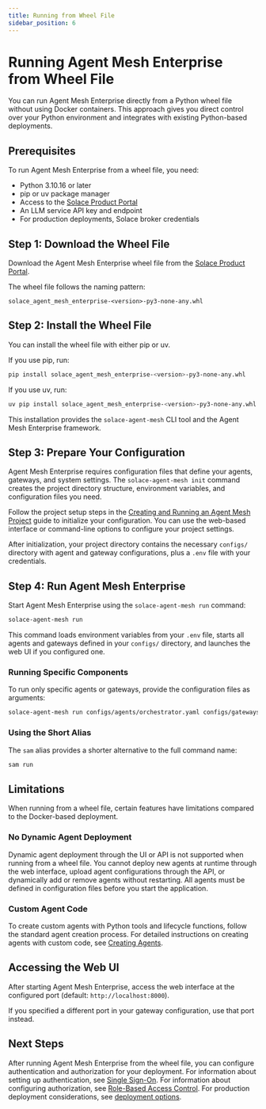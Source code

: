 ```yaml
---
title: Running from Wheel File
sidebar_position: 6
---
```


# Running Agent Mesh Enterprise from Wheel File

You can run Agent Mesh Enterprise directly from a Python wheel file without using Docker containers. This approach gives you direct control over your Python environment and integrates with existing Python-based deployments.

## Prerequisites

To run Agent Mesh Enterprise from a wheel file, you need:

- Python 3.10.16 or later
- pip or uv package manager
- Access to the [Solace Product Portal](https://products.solace.com/prods/Agent_Mesh/Enterprise/)
- An LLM service API key and endpoint
- For production deployments, Solace broker credentials

## Step 1: Download the Wheel File

Download the Agent Mesh Enterprise wheel file from the [Solace Product Portal](https://products.solace.com/prods/Agent_Mesh/Enterprise/).

The wheel file follows the naming pattern:
```
solace_agent_mesh_enterprise-<version>-py3-none-any.whl
```

## Step 2: Install the Wheel File

You can install the wheel file with either pip or uv.

If you use pip, run:
```bash
pip install solace_agent_mesh_enterprise-<version>-py3-none-any.whl
```

If you use uv, run:
```bash
uv pip install solace_agent_mesh_enterprise-<version>-py3-none-any.whl
```

This installation provides the `solace-agent-mesh` CLI tool and the Agent Mesh Enterprise framework.

## Step 3: Prepare Your Configuration

Agent Mesh Enterprise requires configuration files that define your agents, gateways, and system settings. The `solace-agent-mesh init` command creates the project directory structure, environment variables, and configuration files you need.

Follow the project setup steps in the [Creating and Running an Agent Mesh Project](../installing-and-configuring/run-project.md#create-your-project) guide to initialize your configuration. You can use the web-based interface or command-line options to configure your project settings.

After initialization, your project directory contains the necessary `configs/` directory with agent and gateway configurations, plus a `.env` file with your credentials.

## Step 4: Run Agent Mesh Enterprise

Start Agent Mesh Enterprise using the `solace-agent-mesh run` command:

```bash
solace-agent-mesh run
```

This command loads environment variables from your `.env` file, starts all agents and gateways defined in your `configs/` directory, and launches the web UI if you configured one.

### Running Specific Components

To run only specific agents or gateways, provide the configuration files as arguments:

```bash
solace-agent-mesh run configs/agents/orchestrator.yaml configs/gateways/webui.yaml
```

### Using the Short Alias

The `sam` alias provides a shorter alternative to the full command name:

```bash
sam run
```

## Limitations

When running from a wheel file, certain features have limitations compared to the Docker-based deployment.

### No Dynamic Agent Deployment

Dynamic agent deployment through the UI or API is not supported when running from a wheel file. You cannot deploy new agents at runtime through the web interface, upload agent configurations through the API, or dynamically add or remove agents without restarting. All agents must be defined in configuration files before you start the application.

### Custom Agent Code

To create custom agents with Python tools and lifecycle functions, follow the standard agent creation process. For detailed instructions on creating agents with custom code, see [Creating Agents](../developing/create-agents.md).

## Accessing the Web UI

After starting Agent Mesh Enterprise, access the web interface at the configured port (default: `http://localhost:8000`).

If you specified a different port in your gateway configuration, use that port instead.

## Next Steps

After running Agent Mesh Enterprise from the wheel file, you can configure authentication and authorization for your deployment. For information about setting up authentication, see [Single Sign-On](./single-sign-on.md). For information about configuring authorization, see [Role-Based Access Control](./rbac-setup-guide.md). For production deployment considerations, see [deployment options](../deploying/deployment-options.md).
